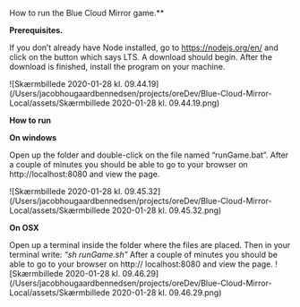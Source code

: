 

How to run the Blue Cloud Mirror game.** 

**Prerequisites.** 

If you don’t already have Node installed, go to https://nodejs.org/en/ and click on the button which says LTS. A download should begin. After the download is finished, install the program on your machine. 

![Skærmbillede 2020-01-28 kl. 09.44.19](/Users/jacobhougaardbennedsen/projects/oreDev/Blue-Cloud-Mirror-Local/assets/Skærmbillede 2020-01-28 kl. 09.44.19.png)

**How to run** 

**On windows** 

Open up the folder and double-click on the file named “runGame.bat”. After a couple of minutes you should be able to go to your browser on http://localhost:8080 and view the page. 

![Skærmbillede 2020-01-28 kl. 09.45.32](/Users/jacobhougaardbennedsen/projects/oreDev/Blue-Cloud-Mirror-Local/assets/Skærmbillede 2020-01-28 kl. 09.45.32.png)

**On OSX** 

Open up a terminal inside the folder where the files are placed. Then in your terminal write: *“sh runGame.sh”* After a couple of minutes you should be able to go to your browser on http:// localhost:8080 and view the page. ![Skærmbillede 2020-01-28 kl. 09.46.29](/Users/jacobhougaardbennedsen/projects/oreDev/Blue-Cloud-Mirror-Local/assets/Skærmbillede 2020-01-28 kl. 09.46.29.png)